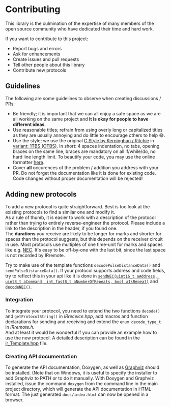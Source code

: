 # Contributing
This library is the culmination of the expertise of many members of the open source community who have dedicated their time and hard work.

If you want to contribute to this project:
- Report bugs and errors
- Ask for enhancements
- Create issues and pull requests
- Tell other people about this library
- Contribute new protocols

## Guidelines
The following are some guidelines to observe when creating discussions / PRs:
- Be friendly; it is important that we can all enjoy a safe space as we are all working on the same project and **it is okay for people to have different ideas**.
- Use reasonable titles; refrain from using overly long or capitalized titles as they are usually annoying and do little to encourage others to help :smile:.
- Use the style; we use the original [C Style by Kerninghan / Ritchie](https://en.wikipedia.org/wiki/Indentation_style#K&R_style) in [variant: 1TBS (OTBS)](https://en.wikipedia.org/wiki/Indentation_style#Variant:_1TBS_(OTBS)).
 In short: 4 spaces indentation, no tabs, opening braces on the same line, braces are mandatory on all if/while/do, no hard line length limit.
 To beautify your code, you may use the online formatter [here](https://www.freecodeformat.com/c-format.php).
- Cover **all** occurences of the problem / addition you address with your PR. Do not forget the documentation like it is done for existing code. Code changes without proper documentation will be rejected!

## Adding new protocols
To add a new protocol is quite straightforward. Best is too look at the existing protocols to find a similar one and modify it.<br/>
As a rule of thumb, it is easier to work with a description of the protocol rather than trying to entirely reverse-engineer the protocol.
Please include a link to the description in the header, if you found one.<br/>
The **durations** you receive are likely to be longer for marks and shorter for spaces than the protocol suggests,
but this depends on the receiver circuit in use. Most protocols use multiples of one time-unit for marks and spaces like e.g. [NEC](https://github.com/Arduino-IRremote/Arduino-IRremote/blob/master/src/ir_NEC.hpp#L62). It's easy to be off-by-one with the last bit, since the last space is not recorded by IRremote.

Try to make use of the template functions `decodePulseDistanceData()` and `sendPulseDistanceData()`.
If your protocol supports address and code fields, try to reflect this in your api like it is done in [`sendNEC(uint16_t aAddress, uint8_t aCommand, int_fast8_t aNumberOfRepeats, bool aIsRepeat)`](https://github.com/Arduino-IRremote/Arduino-IRremote/blob/master/src/ir_NEC.hpp#L96)
and [`decodeNEC()`](https://github.com/Arduino-IRremote/Arduino-IRremote/blob/master/src/ir_NEC.hpp#L194).<br/>

### Integration
To integrate your protocol, you need to extend the two functions `decode()` and `getProtocolString()` in *IRreceice.hpp*,
add macros and function declarations for sending and receiving and extend the `enum decode_type_t` in *IRremote.h*.<br/>
And at least it would be wonderful if you can provide an example how to use the new protocol.
A detailed description can be found in the [ir_Template.hpp](https://github.com/Arduino-IRremote/Arduino-IRremote/blob/master/src/ir_Template.hpp#L11) file.

### Creating API documentation
To generate the API documentation, Doxygen, as well as [Graphviz](http://www.graphviz.org/) should be installed.
(Note that on Windows, it is useful to specify the installer to add Graphviz to PATH or to do it manually.
With Doxygen and Graphviz installed, issue the command
`doxygen` from the command line in the main project directory, which will
generate the API documentation in HTML format.
The just generated `docs/index.html` can now be opened in a browser.